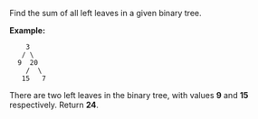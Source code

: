 Find the sum of all left leaves in a given binary tree.

**Example:**

```
    3
   / \
  9  20
    /  \
   15   7
```

There are two left leaves in the binary tree, with values **9** and **15** respectively. Return **24**.
